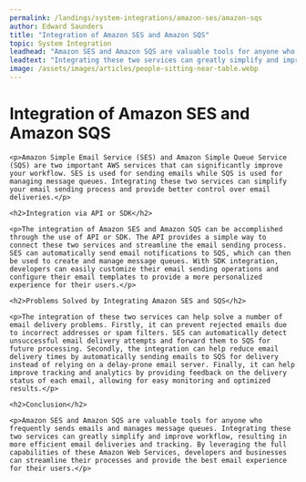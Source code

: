 ```yaml
---
permalink: /landings/system-integrations/amazon-ses/amazon-sqs
author: Edward Saunders
title: "Integration of Amazon SES and Amazon SQS"
topic: System Integration
leadhead: "Amazon SES and Amazon SQS are valuable tools for anyone who frequently sends emails and manages message queues"
leadtext: "Integrating these two services can greatly simplify and improve workflow, resulting in more efficient email deliveries and tracking. By leveraging the full capabilities of these Amazon Web Services, developers and businesses can streamline their processes and provide the best email experience for their users."
image: /assets/images/articles/people-sitting-near-table.webp
---
```

<div class="arttext">	<h1>Integration of Amazon SES and Amazon SQS</h1>

	<p>Amazon Simple Email Service (SES) and Amazon Simple Queue Service (SQS) are two important AWS services that can significantly improve your workflow. SES is used for sending emails while SQS is used for managing message queues. Integrating these two services can simplify your email sending process and provide better control over email deliveries.</p>

	<h2>Integration via API or SDK</h2>

	<p>The integration of Amazon SES and Amazon SQS can be accomplished through the use of API or SDK. The API provides a simple way to connect these two services and streamline the email sending process. SES can automatically send email notifications to SQS, which can then be used to create and manage message queues. With SDK integration, developers can easily customize their email sending operations and configure their email templates to provide a more personalized experience for their users.</p>

	<h2>Problems Solved by Integrating Amazon SES and SQS</h2>

	<p>The integration of these two services can help solve a number of email delivery problems. Firstly, it can prevent rejected emails due to incorrect addresses or spam filters. SES can automatically detect unsuccessful email delivery attempts and forward them to SQS for future processing. Secondly, the integration can help reduce email delivery times by automatically sending emails to SQS for delivery instead of relying on a delay-prone email server. Finally, it can help improve tracking and analytics by providing feedback on the delivery status of each email, allowing for easy monitoring and optimized results.</p>

	<h2>Conclusion</h2>

	<p>Amazon SES and Amazon SQS are valuable tools for anyone who frequently sends emails and manages message queues. Integrating these two services can greatly simplify and improve workflow, resulting in more efficient email deliveries and tracking. By leveraging the full capabilities of these Amazon Web Services, developers and businesses can streamline their processes and provide the best email experience for their users.</p>
</div>